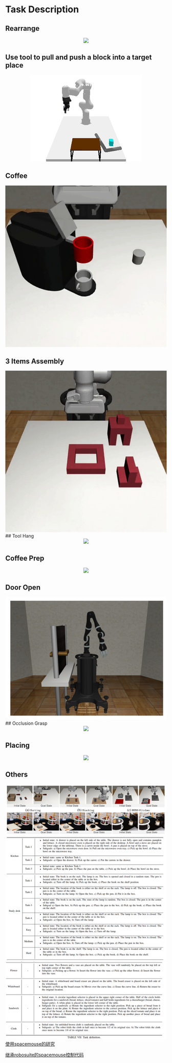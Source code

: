 # Task Description

## Rearrange

<div align='center'>
    <img src='https://github.com/vimalabs/VIMABench/raw/main/images/tasks/rearrange.gif' />
</div>


## Use tool to pull and push a block into a target place

<div align='center'>
    <img src='assets/NjUpHEyVwafQsUM4BqPQD_RJD4o_zXCV5LhnUWtr0aHum06cSNQGnlf_VOwbg9C-Tijyb7r0QZnOvp9cXv5FUuQI73VkI3j3684FNDq2UWxr-X-vLVhgvT8AKiLlv6iDAA=w1280.gif' />
</div>




## Coffee

<div align='center'>
    <img src='assets/ZX-4erjSzXV_5cXz1BHw3NvRKqRxuWDn37gMqtjUgIREu4PmWg65OWAO8EsJd_LmNH9j1OEUZLp2VH8WaRqWrxI=w1280.gif' />
</div>


## 3 Items Assembly

<div align='center'>
    <img src='assets/MyVbMhjtCLEsR-sXs62B7IQJpFVhzq3QRABOMEfM0v7VHJISqFICYOu9NCrDS4XYZdrPf1icPXiTcf9Ghlt-gWE=w1280.gif' />
</div>
## Tool Hang



<div align='center'>
    <img src='assets/tool_hang.gif' />
</div>

## Coffee Prep

<div align='center'>
    <img src='assets/GI8YL-OGr9qVSmEbqQ1Q3tk2JTAF39QIhZLrVqrgutrOmeJmraV-TdJBo9x-x-szSzehCLuA3rAmYYPOueznecU=w1280.gif' />
</div>

## Door Open

<div align='center'>
    <img src='task_description/image-20230914171756177.png' />
</div>
## Occlusion Grasp

<div align='center'>
    <img src='assets/YG8XJUI8uXnSyHMbQnrP6qNJz6lWJ-B3YyTcJWCGIFmp7V4hrPtJDPwum_rBcIwXgKhSzxKRFJ5-HAmDs5eqzFw=w1280.gif' />
</div>

## Placing

<div align='center'>
    <img src='assets/COKEi5JQXh5ij1rAnL5AwkzUmZCmWrHid3daJs434ZV5rFKZ2DdXkECPiD6MSUeWhr-ljvwRMVj3wOH6Je17btf3K-FGqcRJyZtx-mONkx4FClGek8FuV4CsZ95zd_bTrA=w1280.gif' />
</div>

## Others

<div align='center'>
    <img src='task_description/image-20230914171440076.png' />
    <img src='task_description/image-20230914171520768.png' />
    <img src='task_description/image-20230914171604405.png' />
</div>
<a href='https://ut-austin-rpl.github.io/deoxys-docs/html/project.html'>使用spacemouse的研究</a>

<a href='https://ut-austin-rpl.github.io/deoxys-docs/html/tutorials/using_teleoperation_devices.html'>继承robosuite的spacemouse控制代码</a>
